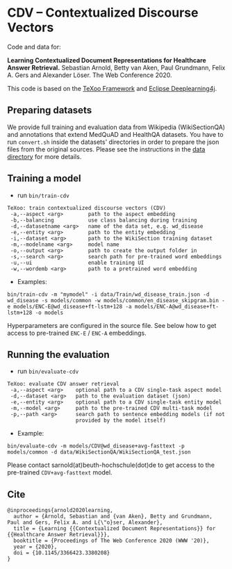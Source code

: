 # CDV – Contextualized Discourse Vectors

Code and data for:

**Learning Contextualized Document Representations for Healthcare Answer Retrieval.** Sebastian Arnold, Betty van Aken, Paul Grundmann, Felix A. Gers and Alexander Löser. The Web Conference 2020.

This code is based on the [TeXoo Framework](https://github.com/sebastianarnold/texoo) and [Eclipse Deeplearning4j](https://github.com/eclipse/deeplearning4j).

## Preparing datasets

We provide full training and evaluation data from Wikipedia (WikiSectionQA) and annotations that extend MedQuAD and HealthQA datasets. You have to run `convert.sh` inside the datasets' directories in order to prepare the json files from the original sources. Please see the instructions in the [data directory](data) for more details.

## Training a model

- run ```bin/train-cdv```

```
TeXoo: train contextualized discourse vectors (CDV)
 -a,--aspect <arg>        path to the aspect embedding
 -b,--balancing           use class balancing during training
 -d,--datasetname <arg>   name of the data set, e.g. wd_disease
 -e,--entity <arg>        path to the entity embedding
 -i,--dataset <arg>       path to the WikiSection training dataset
 -m,--modelname <arg>     model name
 -o,--output <arg>        path to create the output folder in
 -s,--search <arg>        search path for pre-trained word embeddings
 -u,--ui                  enable training UI
 -w,--wordemb <arg>       path to a pretrained word embedding
```

- Examples:

```
bin/train-cdv -m "mymodel" -i data/Train/wd_disease_train.json -d wd_disease -s models/common -w models/common/en_disease_skipgram.bin -e models/ENC-E@wd_disease+ft-lstm+128 -a models/ENC-A@wd_disease+ft-lstm+128 -o models
```

Hyperparameters are configured in the source file. See below how to get access to pre-trained `ENC-E` / `ENC-A` embeddings.

## Running the evaluation

- run ```bin/evaluate-cdv```

```
TeXoo: evaluate CDV answer retrieval
 -a,--aspect <arg>    optional path to a CDV single-task aspect model
 -d,--dataset <arg>   path to the evaluation dataset (json)
 -e,--entity <arg>    optional path to a CDV single-task entity model
 -m,--model <arg>     path to the pre-trained CDV multi-task model
 -p,--path <arg>      search path to sentence embedding models (if not
                      provided by the model itself)
```

- Example:

```
bin/evaluate-cdv -m models/CDV@wd_disease+avg-fasttext -p models/common -d data/WikiSectionQA/WikiSectionQA_test.json

```

Please contact sarnold(at)beuth-hochschule(dot)de to get access to the pre-trained `CDV+avg-fasttext` model.

## Cite

```
@inproceedings{arnold2020learning,
  author = {Arnold, Sebastian and {van Aken}, Betty and Grundmann, Paul and Gers, Felix A. and L{\"o}ser, Alexander},
  title = {Learning {{Contextualized Document Representations}} for {{Healthcare Answer Retrieval}}},
  booktitle = {Proceedings of The Web Conference 2020 (WWW '20)},
  year = {2020},
  doi = {10.1145/3366423.3380208}
}
```
